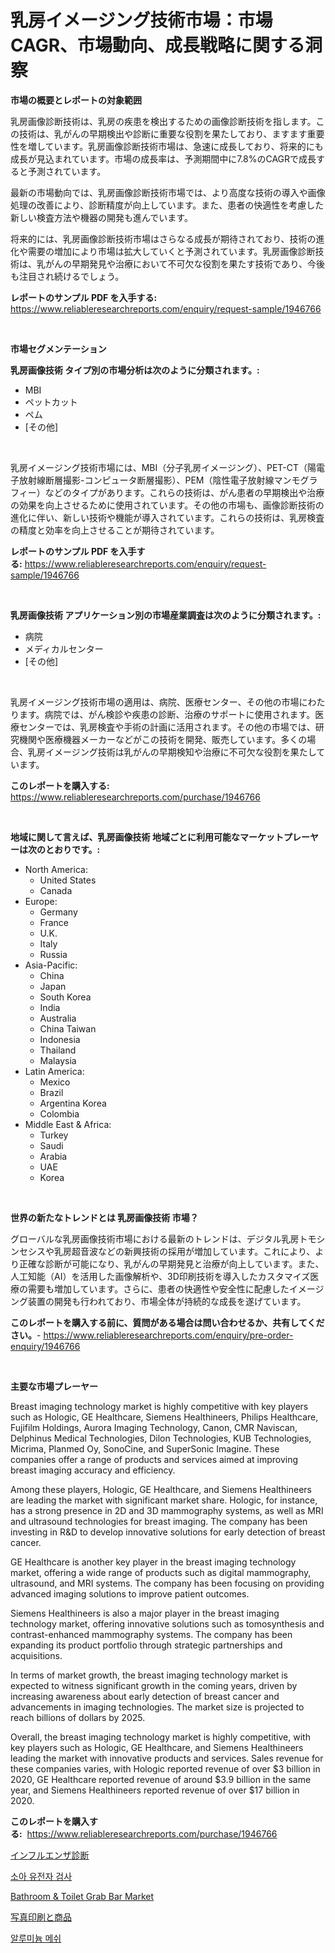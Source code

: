 <p><h1>乳房イメージング技術市場：市場CAGR、市場動向、成長戦略に関する洞察</h1></p><p><strong>市場の概要とレポートの対象範囲</strong></p>
<p><p>乳房画像診断技術は、乳房の疾患を検出するための画像診断技術を指します。この技術は、乳がんの早期検出や診断に重要な役割を果たしており、ますます重要性を増しています。乳房画像診断技術市場は、急速に成長しており、将来的にも成長が見込まれています。市場の成長率は、予測期間中に7.8%のCAGRで成長すると予測されています。</p><p>最新の市場動向では、乳房画像診断技術市場では、より高度な技術の導入や画像処理の改善により、診断精度が向上しています。また、患者の快適性を考慮した新しい検査方法や機器の開発も進んでいます。</p><p>将来的には、乳房画像診断技術市場はさらなる成長が期待されており、技術の進化や需要の増加により市場は拡大していくと予測されています。乳房画像診断技術は、乳がんの早期発見や治療において不可欠な役割を果たす技術であり、今後も注目され続けるでしょう。</p></p>
<p><strong>レポートのサンプル PDF を入手する:</strong> <a href="https://www.reliableresearchreports.com/enquiry/request-sample/1946766">https://www.reliableresearchreports.com/enquiry/request-sample/1946766</a></p>
<p>&nbsp;</p>
<p><strong>市場セグメンテーション</strong></p>
<p><strong>乳房画像技術 タイプ別の市場分析は次のように分類されます。:</strong></p>
<p><ul><li>MBI</li><li>ペットカット</li><li>ペム</li><li>[その他]</li></ul></p>
<p>&nbsp;</p>
<p><p>乳房イメージング技術市場には、MBI（分子乳房イメージング）、PET-CT（陽電子放射線断層撮影-コンピュータ断層撮影）、PEM（陰性電子放射線マンモグラフィー）などのタイプがあります。これらの技術は、がん患者の早期検出や治療の効果を向上させるために使用されています。その他の市場も、画像診断技術の進化に伴い、新しい技術や機能が導入されています。これらの技術は、乳房検査の精度と効率を向上させることが期待されています。</p></p>
<p><strong>レポートのサンプル PDF を入手する:</strong>&nbsp;<a href="https://www.reliableresearchreports.com/enquiry/request-sample/1946766">https://www.reliableresearchreports.com/enquiry/request-sample/1946766</a></p>
<p>&nbsp;</p>
<p><strong> 乳房画像技術 アプリケーション別の市場産業調査は次のように分類されます。:</strong></p>
<p><ul><li>病院</li><li>メディカルセンター</li><li>[その他]</li></ul></p>
<p>&nbsp;</p>
<p><p>乳房イメージング技術市場の適用は、病院、医療センター、その他の市場にわたります。病院では、がん検診や疾患の診断、治療のサポートに使用されます。医療センターでは、乳房検査や手術の計画に活用されます。その他の市場では、研究機関や医療機器メーカーなどがこの技術を開発、販売しています。多くの場合、乳房イメージング技術は乳がんの早期検知や治療に不可欠な役割を果たしています。</p></p>
<p><strong>このレポートを購入する:</strong>&nbsp; <a href="https://www.reliableresearchreports.com/purchase/1946766">https://www.reliableresearchreports.com/purchase/1946766</a></p>
<p>&nbsp;</p>
<p><strong>地域に関して言えば、乳房画像技術 地域ごとに利用可能なマーケットプレーヤーは次のとおりです。:</strong></p>
<p><ul>
    <li>
        North America:
        <ul>
            <li>United States</li>
            <li>Canada</li>
        </ul>
    </li>
    <li>
        Europe:
        <ul>
            <li>Germany</li>
            <li>France</li>
            <li>U.K.</li>
            <li>Italy</li>
            <li>Russia</li>
        </ul>
    </li>
    <li>
        Asia-Pacific:
        <ul>
            <li>China</li>
            <li>Japan</li>
            <li>South Korea</li>
            <li>India</li>
            <li>Australia</li>
            <li>China Taiwan</li>
            <li>Indonesia</li>
            <li>Thailand</li>
            <li>Malaysia</li>
        </ul>
    </li>
    <li>
        Latin America:
        <ul>
            <li>Mexico</li>
            <li>Brazil</li>
            <li>Argentina Korea</li>
            <li>Colombia</li>
        </ul>
    </li>
    <li>
        Middle East & Africa:
        <ul>
            <li>Turkey</li>
            <li>Saudi</li>
            <li>Arabia</li>
            <li>UAE</li>
            <li>Korea</li>
        </ul>
    </li>
    </ul></p>
<p>&nbsp;</p>
<p><strong>世界の新たなトレンドとは 乳房画像技術 市場？</strong></p>
<p><p>グローバルな乳房画像技術市場における最新のトレンドは、デジタル乳房トモシンセシスや乳房超音波などの新興技術の採用が増加しています。これにより、より正確な診断が可能になり、乳がんの早期発見と治療が向上しています。また、人工知能（AI）を活用した画像解析や、3D印刷技術を導入したカスタマイズ医療の需要も増加しています。さらに、患者の快適性や安全性に配慮したイメージング装置の開発も行われており、市場全体が持続的な成長を遂げています。</p></p>
<p><strong>このレポートを購入する前に、質問がある場合は問い合わせるか、共有してください。</strong>- <a href="https://www.reliableresearchreports.com/enquiry/pre-order-enquiry/1946766">https://www.reliableresearchreports.com/enquiry/pre-order-enquiry/1946766</a></p>
<p>&nbsp;</p>
<p><strong>主要な市場プレーヤー</strong></p>
<p><p>Breast imaging technology market is highly competitive with key players such as Hologic, GE Healthcare, Siemens Healthineers, Philips Healthcare, Fujifilm Holdings, Aurora Imaging Technology, Canon, CMR Naviscan, Delphinus Medical Technologies, Dilon Technologies, KUB Technologies, Micrima, Planmed Oy, SonoCine, and SuperSonic Imagine. These companies offer a range of products and services aimed at improving breast imaging accuracy and efficiency.</p><p>Among these players, Hologic, GE Healthcare, and Siemens Healthineers are leading the market with significant market share. Hologic, for instance, has a strong presence in 2D and 3D mammography systems, as well as MRI and ultrasound technologies for breast imaging. The company has been investing in R&D to develop innovative solutions for early detection of breast cancer.</p><p>GE Healthcare is another key player in the breast imaging technology market, offering a wide range of products such as digital mammography, ultrasound, and MRI systems. The company has been focusing on providing advanced imaging solutions to improve patient outcomes.</p><p>Siemens Healthineers is also a major player in the breast imaging technology market, offering innovative solutions such as tomosynthesis and contrast-enhanced mammography systems. The company has been expanding its product portfolio through strategic partnerships and acquisitions.</p><p>In terms of market growth, the breast imaging technology market is expected to witness significant growth in the coming years, driven by increasing awareness about early detection of breast cancer and advancements in imaging technologies. The market size is projected to reach billions of dollars by 2025.</p><p>Overall, the breast imaging technology market is highly competitive, with key players such as Hologic, GE Healthcare, and Siemens Healthineers leading the market with innovative products and services. Sales revenue for these companies varies, with Hologic reported revenue of over $3 billion in 2020, GE Healthcare reported revenue of around $3.9 billion in the same year, and Siemens Healthineers reported revenue of over $17 billion in 2020.</p></p>
<p><strong>このレポートを購入する:</strong>&nbsp;&nbsp;<a href="https://www.reliableresearchreports.com/purchase/1946766">https://www.reliableresearchreports.com/purchase/1946766</a></p>
<p><p><a href="https://medium.com/@rylanaufman56456/%E3%82%A4%E3%83%B3%E3%83%95%E3%83%AB%E3%82%A8%E3%83%B3%E3%82%B6%E8%A8%BA%E6%96%AD%E5%B8%82%E5%A0%B4-%E5%B8%82%E5%A0%B4cagr-%E5%B8%82%E5%A0%B4%E5%8B%95%E5%90%91-%E6%88%90%E9%95%B7%E6%88%A6%E7%95%A5%E3%81%AB%E3%81%A4%E3%81%84%E3%81%A6%E3%81%AE%E6%B4%9E%E5%AF%9F-53f04db19f62">インフルエンザ診断</a></p><p><a href="https://medium.com/@demarcuskuhlman/%EC%86%8C%EC%95%84%EC%9C%A0%EC%A0%84%EC%B2%B4%EA%B2%80%EC%82%AC-%EC%8B%9C%EC%9E%A5-%EA%B7%9C%EB%AA%A8-cagr-%ED%8A%B8%EB%A0%8C%EB%93%9C-2024-2030-d3c55832e3f1">소아 유전자 검사</a></p><p><a href="https://github.com/Chiragrp22/Market-Research-Report-List-3/blob/main/bathroom-toilet-grab-bar-market.md">Bathroom & Toilet Grab Bar Market</a></p><p><a href="https://medium.com/@coraltrout1923/%E5%86%99%E7%9C%9F%E3%81%AE%E5%8D%B0%E5%88%B7%E3%81%A8%E5%95%86%E5%93%81%E5%B8%82%E5%A0%B4%E3%81%AE%E6%B4%9E%E5%AF%9F-%E5%B8%82%E5%A0%B4%E3%81%AE%E3%83%88%E3%83%AC%E3%83%B3%E3%83%89-%E6%88%90%E9%95%B7-2024%E5%B9%B4%E3%81%8B%E3%82%892031%E5%B9%B4%E3%81%BE%E3%81%A7%E3%81%AE%E4%BA%88%E6%B8%AC-4494682a25e3">写真印刷と商品</a></p><p><a href="https://github.com/bunxhcci35271755/Market-Research-Report-List-1/blob/main/94443367342.md">알루미늄 메쉬</a></p></p>